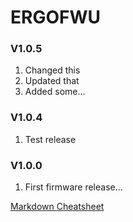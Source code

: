 # ERGOFWU

### V1.0.5
1. Changed this
2. Updated that
3. Added some...

### V1.0.4
1. Test release

### V1.0.0
1. First firmware release...

[Markdown Cheatsheet](https://github.com/adam-p/markdown-here/wiki/Markdown-Cheatsheet#headers)